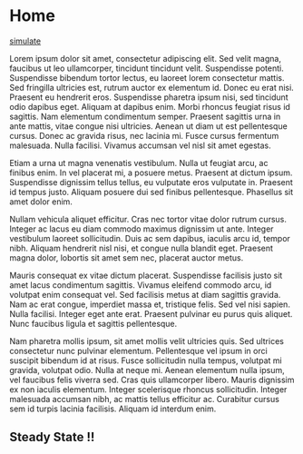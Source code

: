 # Home


[simulate](#steady-state-)


Lorem ipsum dolor sit amet, consectetur adipiscing elit. Sed velit magna, faucibus ut leo ullamcorper, tincidunt tincidunt velit. Suspendisse potenti. Suspendisse bibendum tortor lectus, eu laoreet lorem consectetur mattis. Sed fringilla ultricies est, rutrum auctor ex elementum id. Donec eu erat nisi. Praesent eu hendrerit eros. Suspendisse pharetra ipsum nisi, sed tincidunt odio dapibus eget. Aliquam at dapibus enim. Morbi rhoncus feugiat risus id sagittis. Nam elementum condimentum semper. Praesent sagittis urna in ante mattis, vitae congue nisi ultricies. Aenean ut diam ut est pellentesque cursus. Donec ac gravida risus, nec lacinia mi. Fusce cursus fermentum malesuada. Nulla facilisi. Vivamus accumsan vel nisl sit amet egestas.

Etiam a urna ut magna venenatis vestibulum. Nulla ut feugiat arcu, ac finibus enim. In vel placerat mi, a posuere metus. Praesent at dictum ipsum. Suspendisse dignissim tellus tellus, eu vulputate eros vulputate in. Praesent id tempus justo. Aliquam posuere dui sed finibus pellentesque. Phasellus sit amet dolor enim.

Nullam vehicula aliquet efficitur. Cras nec tortor vitae dolor rutrum cursus. Integer ac lacus eu diam commodo maximus dignissim ut ante. Integer vestibulum laoreet sollicitudin. Duis ac sem dapibus, iaculis arcu id, tempor nibh. Aliquam hendrerit nisl nisi, et congue nulla blandit eget. Praesent magna dolor, lobortis sit amet sem nec, placerat auctor metus.

Mauris consequat ex vitae dictum placerat. Suspendisse facilisis justo sit amet lacus condimentum sagittis. Vivamus eleifend commodo arcu, id volutpat enim consequat vel. Sed facilisis metus at diam sagittis gravida. Nam ac erat congue, imperdiet massa et, tristique felis. Sed vel nisi sapien. Nulla facilisi. Integer eget ante erat. Praesent pulvinar eu purus quis aliquet. Nunc faucibus ligula et sagittis pellentesque.

Nam pharetra mollis ipsum, sit amet mollis velit ultricies quis. Sed ultrices consectetur nunc pulvinar elementum. Pellentesque vel ipsum in orci suscipit bibendum id at risus. Fusce sollicitudin nulla tempus, volutpat mi gravida, volutpat odio. Nulla at neque mi. Aenean elementum nulla ipsum, vel faucibus felis viverra sed. Cras quis ullamcorper libero. Mauris dignissim ex non iaculis elementum. Integer scelerisque rhoncus sollicitudin. Integer malesuada accumsan nibh, ac mattis tellus efficitur ac. Curabitur cursus sem id turpis lacinia facilisis. Aliquam id interdum enim.

## Steady State !! ##
